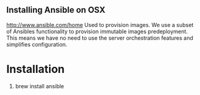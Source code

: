 ## Installing Ansible on OSX
http://www.ansible.com/home
Used to provision images.  We use a subset of Ansibles functionality to provision immutable images predeployment.  This means we have no need to use the server orchestration features and simplifies configuration.
# Installation
1. brew install ansible
